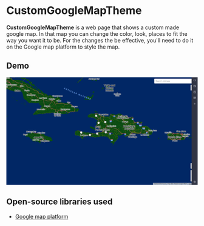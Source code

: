 # CustomGoogleMapTheme

**CustomGoogleMapTheme** is a web page that shows a custom made google map. In that map you can change the color, look, places to fit the way you want it to be. For the changes the be effective, you'll need to do it on the Google map platform to style the map.  


## Demo

<img src='demo.png' title='Demo' width='' alt='Demo' />


## Open-source libraries used

- [Google map platform](https://console.cloud.google.com/google/maps-apis/home?project=regal-reporter-390119)

